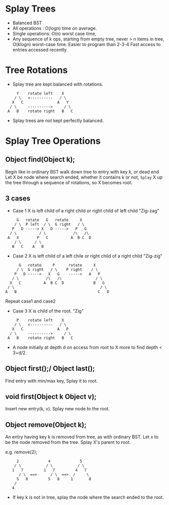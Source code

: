 # Splay Trees
 * Balanced BST
 * All operations : O(logn) time on average.
 * Single operations: O(n) worst case time,
 * Any sequence of k ops, starting from empty tree, never > n items in tree, O(klogn) worst-case time.
 Easier to program than 2-3-4
 Fast access to entries accessed recently.

# Tree Rotations
* Splay tree are kept balanced with rotations.
```
     Y    rotate left    X
    / \   <----------   / \
   X   C               A   Y
  / \     ---------->     / \
 A   B    rotate right   B   C
```
* Splay trees are not kept perfectly balanced.

# Splay Tree Operations

## Object find(Object k);

  Begin like in ordinary BST walk down tree to entry with key k, or dead end
  Let X be node where search ended, whether it contains k or not, `Splay` X up the tree through a sequence of rotations, so X becomes root.
 ## 3 cases
* Case 1
X is left child of a right child or right child of left child
"Zig-zag"
```
     G   rotate   G   rotate     X
    / \  P left  / \  G right   / \
   P   D -----> X   D ----->   P   G
  / \          / \            /\   /\
 A   X        P   C          A  B C  D
    / \      / \
   B   C    A   B
```
* Case 2
X is left child of a left chile or right child of a right child
"Zig-zig"
```
      G   rotate     P      rotate     X
     / \  G right   / \    P right    / \
    P   D ----->   X   G    ----->   A   P
   / \            /\   /\               / \
  X   C          A  B C  D             B   G
 / \                                      / \
A   B                                    C   D
```
Repeat case1 and case2

* Case 3
X is child of the root.
"Zig"
```
     P    rotate left    X
    / \   <----------   / \
   X   C               A   P
  / \     ---------->     / \
 A   B    rotate right   B   C
```

* A node initially at depth d on access from root to X more to find depth < 3+d/2.

## Object first();/ Object last();

Find entry with min/max key, Splay it to root.

## void first(Object k Object v);
  Insert new entry(k, v).
  Splay new node to the root.

## Object remove(Object k);

An entry having key k is removed from tree, as with ordinary BST.
Let x to be the node removed from the tree. Splay X's parent to root.

e.g. remove(2);
```
     2             4             5
    / \           / \           / \
   1   7         1   7         4   7
      / \  ==>      / \  ==>  /     \
     5   8         5   8     1       8
    /
   4
```
* If key k is not in tree, splay the node where the search ended to the root.
